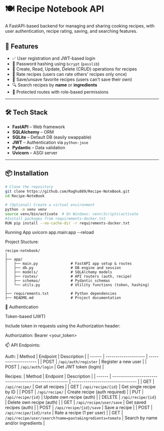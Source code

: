 # 🍽️ Recipe Notebook API

A FastAPI-based backend for managing and sharing cooking recipes, with user authentication, recipe rating, saving, and searching features.

## 🚀 Features

- ✅ User registration and JWT-based login
- 🔐 Password hashing using `bcrypt` (`passlib`)
- 📄 Create, Read, Update, Delete (CRUD) operations for recipes
- 🌟 Rate recipes (users can rate others' recipes only once)
- 📌 Save/unsave favorite recipes (users can't save their own)
- 🔍 Search recipes by **name** or **ingredients**
- 🔐 Protected routes with role-based permissions

---

## 🛠️ Tech Stack

- **FastAPI** – Web framework
- **SQLAlchemy** – ORM
- **SQLite** – Default DB (easily swappable)
- **JWT** – Authentication via `python-jose`
- **Pydantic** – Data validation
- **Uvicorn** – ASGI server

---

## 📦 Installation

```bash
# Clone the repository
git clone https://github.com/Raghu889/Recipe-NoteBook.git
cd Recipe-NoteBook

# (Optional) Create a virtual environment
python -m venv venv
source venv/bin/activate  # On Windows: venv\Scripts\activate
#Install packages from requirements-docker.txt
RUN pip install --no-cache-dir -r requirements-docker.txt
```

Running App
uvicorn app.main:app --reload


Project Stucture:

```
recipe-notebook/
│
├── app/
│   ├── main.py               # FastAPI app setup & routes
│   ├── db.py                 # DB engine and session
│   ├── models/               # SQLAlchemy models
│   ├── routes/               # API routers (auth, recipe)
│   ├── schemas/              # Pydantic schemas
│   └── utils.py              # Utility functions (token, hashing)
│
├── requirements.txt          # Python dependencies
├── README.md                 # Project documentation

```

🔐 Authentication

  Token-based (JWT)

  Include token in requests using the Authorization header:

  Authorization: Bearer <your_token>
  
📫 API Endpoints:

Auth:
| Method | Endpoint             | Description           |
| ------ | -------------------- | --------------------- |
| POST   | `/api/auth/register` | Register a new user   |
| POST   | `/api/auth/login`    | Get JWT token (login) |


Recipes:
| Method | Endpoint                                                | Description                       |
| ------ | ------------------------------------------------------- | --------------------------------- |
| GET    | `/api/recipe/`                                          | Get all recipes                   |
| GET    | `/api/recipe/{id}`                                      | Get single recipe by ID           |
| POST   | `/api/recipe/`                                          | Create recipe (auth required)     |
| PUT    | `/api/recipe/{id}`                                      | Update own recipe (auth)          |
| DELETE | `/api/recipe/{id}`                                      | Delete own recipe (auth)          |
| GET    | `/api/recipe/user/save`                                 | Get saved recipes (auth)          |
| POST   | `/api/recipe/{id}/save`                                 | Save a recipe                     |
| POST   | `/api/recipe/{id}/rate`                                 | Rate a recipe (1 per user)        |
| GET    | `/api/recipe/user/search?name=pasta&ingredients=tomato` | Search by name and/or ingredients |

